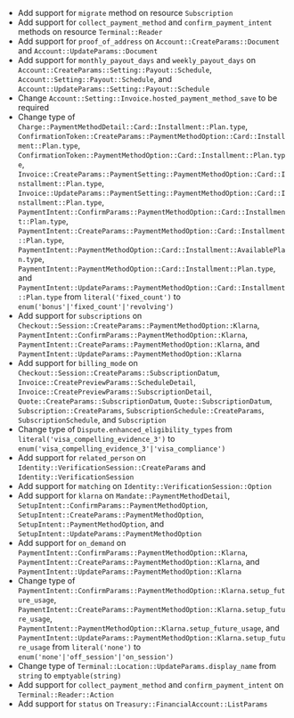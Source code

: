 * Add support for `migrate` method on resource `Subscription`
* Add support for `collect_payment_method` and `confirm_payment_intent` methods on resource `Terminal::Reader`
* Add support for `proof_of_address` on `Account::CreateParams::Document` and `Account::UpdateParams::Document`
* Add support for `monthly_payout_days` and `weekly_payout_days` on `Account::CreateParams::Setting::Payout::Schedule`, `Account::Setting::Payout::Schedule`, and `Account::UpdateParams::Setting::Payout::Schedule`
* Change `Account::Setting::Invoice.hosted_payment_method_save` to be required
* Change type of `Charge::PaymentMethodDetail::Card::Installment::Plan.type`, `ConfirmationToken::CreateParams::PaymentMethodOption::Card::Installment::Plan.type`, `ConfirmationToken::PaymentMethodOption::Card::Installment::Plan.type`, `Invoice::CreateParams::PaymentSetting::PaymentMethodOption::Card::Installment::Plan.type`, `Invoice::UpdateParams::PaymentSetting::PaymentMethodOption::Card::Installment::Plan.type`, `PaymentIntent::ConfirmParams::PaymentMethodOption::Card::Installment::Plan.type`, `PaymentIntent::CreateParams::PaymentMethodOption::Card::Installment::Plan.type`, `PaymentIntent::PaymentMethodOption::Card::Installment::AvailablePlan.type`, `PaymentIntent::PaymentMethodOption::Card::Installment::Plan.type`, and `PaymentIntent::UpdateParams::PaymentMethodOption::Card::Installment::Plan.type` from `literal('fixed_count')` to `enum('bonus'|'fixed_count'|'revolving')`
* Add support for `subscriptions` on `Checkout::Session::CreateParams::PaymentMethodOption::Klarna`, `PaymentIntent::ConfirmParams::PaymentMethodOption::Klarna`, `PaymentIntent::CreateParams::PaymentMethodOption::Klarna`, and `PaymentIntent::UpdateParams::PaymentMethodOption::Klarna`
* Add support for `billing_mode` on `Checkout::Session::CreateParams::SubscriptionDatum`, `Invoice::CreatePreviewParams::ScheduleDetail`, `Invoice::CreatePreviewParams::SubscriptionDetail`, `Quote::CreateParams::SubscriptionDatum`, `Quote::SubscriptionDatum`, `Subscription::CreateParams`, `SubscriptionSchedule::CreateParams`, `SubscriptionSchedule`, and `Subscription`
* Change type of `Dispute.enhanced_eligibility_types` from `literal('visa_compelling_evidence_3')` to `enum('visa_compelling_evidence_3'|'visa_compliance')`
* Add support for `related_person` on `Identity::VerificationSession::CreateParams` and `Identity::VerificationSession`
* Add support for `matching` on `Identity::VerificationSession::Option`
* Add support for `klarna` on `Mandate::PaymentMethodDetail`, `SetupIntent::ConfirmParams::PaymentMethodOption`, `SetupIntent::CreateParams::PaymentMethodOption`, `SetupIntent::PaymentMethodOption`, and `SetupIntent::UpdateParams::PaymentMethodOption`
* Add support for `on_demand` on `PaymentIntent::ConfirmParams::PaymentMethodOption::Klarna`, `PaymentIntent::CreateParams::PaymentMethodOption::Klarna`, and `PaymentIntent::UpdateParams::PaymentMethodOption::Klarna`
* Change type of `PaymentIntent::ConfirmParams::PaymentMethodOption::Klarna.setup_future_usage`, `PaymentIntent::CreateParams::PaymentMethodOption::Klarna.setup_future_usage`, `PaymentIntent::PaymentMethodOption::Klarna.setup_future_usage`, and `PaymentIntent::UpdateParams::PaymentMethodOption::Klarna.setup_future_usage` from `literal('none')` to `enum('none'|'off_session'|'on_session')`
* Change type of `Terminal::Location::UpdateParams.display_name` from `string` to `emptyable(string)`
* Add support for `collect_payment_method` and `confirm_payment_intent` on `Terminal::Reader::Action`
* Add support for `status` on `Treasury::FinancialAccount::ListParams`